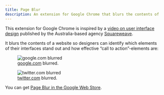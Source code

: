 ```yaml
---
title: Page Blur
description: An extension for Google Chrome that blurs the contents of a website.
---
```

This extension for Google Chrome is inspired by a [video on user interface design](http://youtu.be/r2CbbBLVaPk) published by the Australia-based agency [Squareweave](https://www.squareweave.com.au/).

It blurs the contents of a website so designers can identify which elements of their interfaces stand out and how effective “call to action”-elements are:

<figure>
  <picture>
	  <source srcset=“/images/page-blur/google-large.jpg" media="(min-width: 960px)">
	  <source srcset=“/images/page-blur/google-medium.jpg" media="(min-width: 720px)">
  	<source srcset=“/images/page-blur/google-small.jpg" media="(min-width: 480px)">
	  <source srcset=“/images/page-blur/google-smallest.jpg">
  	<img srcset=“/images/page-blur/google-smallest.jpg" alt="google.com blurred">
  </picture>
  <figcaption>
    <a href="http://google.com/">google.com</a> blurred.
  </figcaption>
</figure>

<figure>
  <picture>
	  <source srcset=“/images/page-blur/twitter-large.jpg" media="(min-width: 960px)">
	  <source srcset=“/images/page-blur/twitter-medium.jpg" media="(min-width: 720px)">
  	<source srcset=“/images/page-blur/twitter-small.jpg" media="(min-width: 480px)">
	  <source srcset=“/images/page-blur/twitter-smallest.jpg">
  	<img srcset=“/images/page-blur/twitter-smallest.jpg" alt="twitter.com blurred">
  </picture>
  <figcaption>
    <a href="http://twitter.com/">twitter.com</a> blurred.
  </figcaption>
</figure>

You can get [Page Blur in the Google Web Store](https://chrome.google.com/webstore/detail/page-blur/hccnpcmplcnoegldfkjlapieahgcpfdp).
